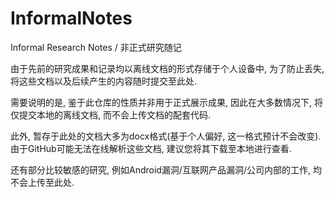 # InformalNotes
Informal Research Notes / 非正式研究随记   

由于先前的研究成果和记录均以离线文档的形式存储于个人设备中, 为了防止丢失, 将这些文档以及后续产生的内容随时提交至此处.   

需要说明的是, 鉴于此仓库的性质并非用于正式展示成果, 因此在大多数情况下, 将仅提交本地的离线文档, 而不会上传文档的配套代码.   

此外, 暂存于此处的文档大多为docx格式(基于个人偏好, 这一格式预计不会改变). 由于GitHub可能无法在线解析这些文档, 建议您将其下载至本地进行查看.   

还有部分比较敏感的研究, 例如Android漏洞/互联网产品漏洞/公司内部的工作, 均不会上传至此处.
